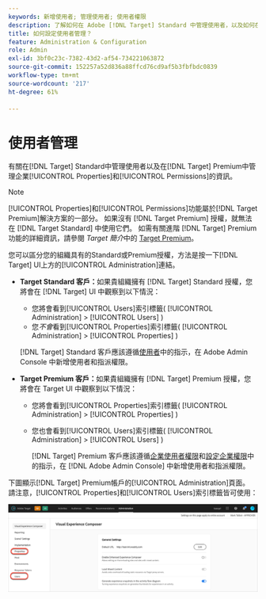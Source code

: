 ```yaml
---
keywords: 新增使用者; 管理使用者; 使用者權限
description: 了解如何在 Adobe [!DNL Target] Standard 中管理使用者，以及如何在 Adobe [!DNL Target] Premium 中管理企業屬性和權限。
title: 如何設定使用者管理？
feature: Administration & Configuration
role: Admin
exl-id: 3bf0c23c-7382-43d2-af54-734221063872
source-git-commit: 152257a52d836a88ffcd76cd9af5b3fbfbdc0839
workflow-type: tm+mt
source-wordcount: '217'
ht-degree: 61%

---
```


# 使用者管理

有關在[!DNL Target] Standard中管理使用者以及在[!DNL Target] Premium中管理企業[!UICONTROL Properties]和[!UICONTROL Permissions]的資訊。

>[!NOTE]
>
>[!UICONTROL Properties]和[!UICONTROL Permissions]功能屬於[!DNL Target Premium]解決方案的一部分。 如果沒有 [!DNL Target Premium] 授權，就無法在 [!DNL Target Standard] 中使用它們。 如需有關進階 [!DNL Target] Premium 功能的詳細資訊，請參閱 *Target 簡介*&#x200B;中的 [Target Premium](/help/main/c-intro/intro.md#premium)。

您可以區分您的組織具有的Standard或Premium授權，方法是按一下[!DNL Target] UI上方的[!UICONTROL Administration]連結。

* **Target Standard 客戶：**&#x200B;如果貴組織擁有 [!DNL Target] Standard 授權，您將會在 [!DNL Target] UI 中觀察到以下情況：

   * 您將會看到[!UICONTROL Users]索引標籤( [!UICONTROL Administration] > [!UICONTROL Users] )
   * 您&#x200B;*不會*&#x200B;看到[!UICONTROL Properties]索引標籤( [!UICONTROL Administration] > [!UICONTROL Properties] )

  [!DNL Target] Standard 客戶應該遵循[使用者](/help/main/administrating-target/c-user-management/c-user-management/user-management.md)中的指示，在 Adobe Admin Console 中新增使用者和指派權限。

* **Target Premium 客戶：**&#x200B;如果貴組織擁有 [!DNL Target] Premium 授權，您將會在 Target UI 中觀察到以下情況：

   * 您將會看到[!UICONTROL Properties]索引標籤( [!UICONTROL Administration] > [!UICONTROL Properties] )
   * 您也會看到[!UICONTROL Users]索引標籤( [!UICONTROL Administration] > [!UICONTROL Users] )

     [!DNL Target] Premium 客戶應該遵循[企業使用者權限](/help/main/administrating-target/c-user-management/property-channel/property-channel.md#concept_E396B16FA2024ADBA27BC056138F9838)和[設定企業權限](/help/main/administrating-target/c-user-management/property-channel/properties-overview.md#concept_22F2855DBF0D4754B9460F5D68749C71)中的指示，在 [!DNL Adobe Admin Console] 中新增使用者和指派權限。

下圖顯示[!DNL Target] Premium帳戶的[!UICONTROL Administration]頁面。 請注意，[!UICONTROL Properties]和[!UICONTROL Users]索引標籤皆可使用：

![「管理」索引標籤](/help/main/administrating-target/assets/premium.png)
